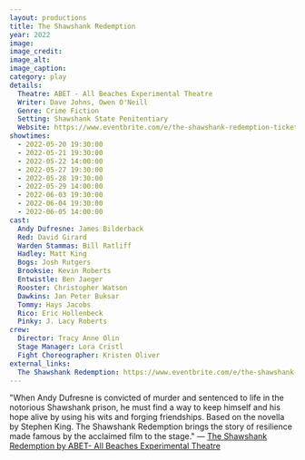 ```yaml
---
layout: productions
title: The Shawshank Redemption
year: 2022
image:
image_credit: 
image_alt:
image_caption:
category: play
details:
  Theatre: ABET - All Beaches Experimental Theatre
  Writer: Dave Johns, Owen O'Neill
  Genre: Crime Fiction
  Setting: Shawshank State Penitentiary
  Website: https://www.eventbrite.com/e/the-shawshank-redemption-tickets-169122663439?aff=erelexpmlt
showtimes: 
  - 2022-05-20 19:30:00
  - 2022-05-21 19:30:00
  - 2022-05-22 14:00:00
  - 2022-05-27 19:30:00
  - 2022-05-28 19:30:00
  - 2022-05-29 14:00:00
  - 2022-06-03 19:30:00
  - 2022-06-04 19:30:00
  - 2022-06-05 14:00:00
cast:
  Andy Dufresne: James Bilderback
  Red: David Girard
  Warden Stammas: Bill Ratliff
  Hadley: Matt King
  Bogs: Josh Rutgers
  Brooksie: Kevin Roberts
  Entwistle: Ben Jaeger
  Rooster: Christopher Watson
  Dawkins: Jan Peter Buksar
  Tommy: Hays Jacobs
  Rico: Eric Hollenbeck
  Pinky: J. Lacy Roberts
crew:
  Director: Tracy Anne Olin
  Stage Manager: Lora Cristl
  Fight Choreographer: Kristen Oliver
external_links:
  The Shawshank Redemption: https://www.eventbrite.com/e/the-shawshank-redemption-tickets-169122663439
---
```

"When Andy Dufresne is convicted of murder and sentenced to life in the notorious Shawshank prison, he must find a way to keep himself and his hope alive by using his wits and forging friendships. Based on the novella by Stephen King. The Shawshank Redemption brings the story of resilience made famous by the acclaimed film to the stage." — [The Shawshank Redemption by ABET- All Beaches Experimental Theatre](https://www.eventbrite.com/e/the-shawshank-redemption-tickets-169122663439)
